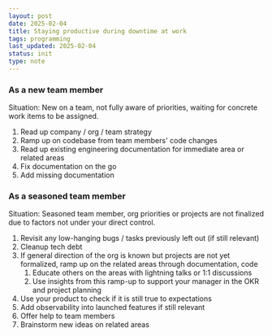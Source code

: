 ```yaml
---
layout: post
date: 2025-02-04
title: Staying productive during downtime at work
tags: programming
last_updated: 2025-02-04
status: init
type: note
---
```


### As a new team member

Situation: New on a team, not fully aware of priorities, waiting for concrete work items to be assigned.

1. Read up company / org / team strategy
2. Ramp up on codebase from team members' code changes
3. Read up existing engineering documentation for immediate area or related areas
4. Fix documentation on the go
5. Add missing documentation

### As a seasoned team member

Situation: Seasoned team member, org priorities or projects are not finalized due to factors not under your direct control.

1. Revisit any low-hanging bugs / tasks previously left out (if still relevant)
2. Cleanup tech debt
3. If general direction of the org is known but projects are not yet formalized, ramp up on the related areas through documentation, code
   1. Educate others on the areas with lightning talks or 1:1 discussions
   2. Use insights from this ramp-up to support your manager in the OKR and project planning
4. Use your product to check if it is still true to expectations
5. Add observability into launched features if still relevant
6. Offer help to team members
7. Brainstorm new ideas on related areas